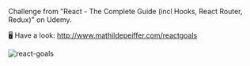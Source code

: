 Challenge from "React - The Complete Guide (incl Hooks, React Router, Redux)" on Udemy.
 
🖥   Have a look: http://www.mathildepeiffer.com/reactgoals 

 


![react-goals](https://user-images.githubusercontent.com/86634734/136645492-6b743096-3e1a-4dcb-b70c-4ebebb397a3b.png)


 

